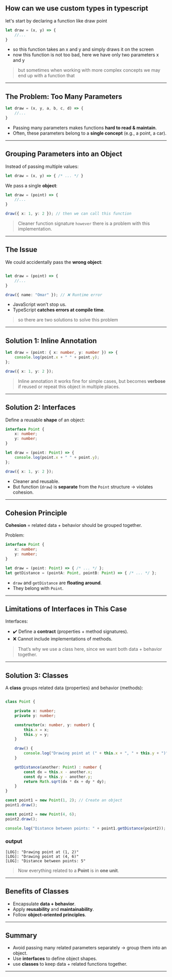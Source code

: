 ## How can we use custom types in typescript 

let's start by declaring a function like draw point 

```js
let draw = (x, y) => {
    //...
}
```
* so this function takes an x and y and simply draws it on the screen
* now this function is not too bad, here we have only two parameters x and y

> but sometimes when working with more complex concepts we may end up with a function that

---

## The Problem: Too Many Parameters

```ts
let draw = (x, y, a, b, c, d) => {
    //...
}
```

* Passing many parameters makes functions **hard to read & maintain**.
* Often, these parameters belong to a **single concept** (e.g., a point, a car).

---

## Grouping Parameters into an Object

Instead of passing multiple values:

```ts
let draw = (x, y) => { /* ... */ }
```

We pass a single **object**:

```ts
let draw = (point) => {
    //...
}

draw({ x: 1, y: 2 }); // then we can call this function
```

> Cleaner function signature `however` there is a problem with this implementation.

---

## The Issue

We could accidentally pass the **wrong object**:

```ts

let draw = (point) => {
    //...
}

draw({ name: "Omar" }); // ❌ Runtime error
```

* JavaScript won’t stop us.
* TypeScript **catches errors at compile time**.

> so there are two solutions to solve this problem 

---

## Solution 1: Inline Annotation

```ts
let draw = (point: { x: number, y: number }) => {
    console.log(point.x + " " + point.y);
};

draw({ x: 1, y: 2 });
```

> Inline annotation it works fine for simple cases, but becomes **verbose** if reused or repeat this object in multiple places.

---

## Solution 2: Interfaces

Define a reusable **shape** of an object:

```ts
interface Point {
    x: number;
    y: number;
}

let draw = (point: Point) => {
    console.log(point.x + " " + point.y);
};

draw({ x: 1, y: 2 });
```

* Cleaner and reusable.
* But function (`draw`) is **separate** from the `Point` structure → violates cohesion.

---

## Cohesion Principle

**Cohesion** = related data + behavior should be grouped together.

Problem:

```ts
interface Point {
    x: number;
    y: number;
}

let draw = (point: Point) => { /* ... */ };
let getDistance = (pointA: Point, pointB: Point) => { /* ... */ };
```

* `draw` and `getDistance` are **floating around**.
* They belong with `Point`.

---

## Limitations of Interfaces in This Case

Interfaces:

* ✔️ Define a **contract** (properties + method signatures).
* ❌ Cannot include implementations of methods.

> That’s why we use a class here, since we want both data + behavior together.

---

## Solution 3: Classes

A **class** groups related data (properties) and behavior (methods):

```ts

class Point {

    private x: number;
    private y: number;

    constructor(x: number, y: number) {
        this.x = x;
        this.y = y;
    }

    draw() {
        console.log("Drawing point at (" + this.x + ", " + this.y + ")");
    }

    getDistance(another: Point) : number {
        const dx = this.x - another.x;
        const dy = this.y - another.y;
        return Math.sqrt(dx * dx + dy * dy);
    }
}

const point1 = new Point(1, 2); // Create an object
point1.draw(); 

const point2 = new Point(4, 6);
point2.draw();

console.log("Distance between points: " + point1.getDistance(point2));

```

### output

    [LOG]: "Drawing point at (1, 2)" 
    [LOG]: "Drawing point at (4, 6)" 
    [LOG]: "Distance between points: 5" 

> Now everything related to a **Point** is in **one unit**.

---

## Benefits of Classes

* Encapsulate **data + behavior**.
* Apply **reusability** and **maintainability**.
* Follow **object-oriented principles**.

---

## Summary

* Avoid passing many related parameters separately → group them into an object.
* Use **interfaces** to define object shapes.
* use **classes** to keep data + related functions together.

---


